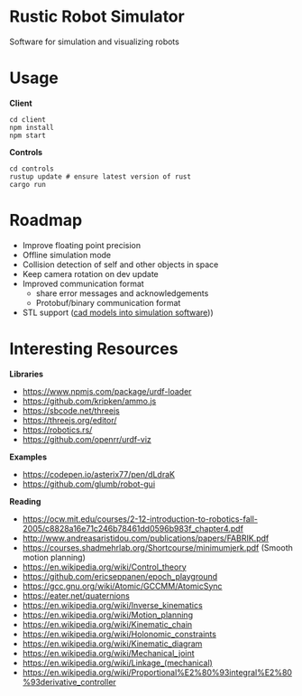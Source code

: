 # Rustic Robot Simulator

Software for simulation and visualizing robots

# Usage

**Client**

```
cd client
npm install
npm start
```

**Controls**

```
cd controls
rustup update # ensure latest version of rust
cargo run
```

# Roadmap

- Improve floating point precision
- Offline simulation mode
- Collision detection of self and other objects in space
- Keep camera rotation on dev update
- Improved communication format
    - share error messages and acknowledgements
    - Protobuf/binary communication format
- STL support ([cad models into simulation software](https://github.com/rhoban/onshape-to-robot/)))

# Interesting Resources

**Libraries**
- https://www.npmjs.com/package/urdf-loader
- https://github.com/kripken/ammo.js
- https://sbcode.net/threejs
- https://threejs.org/editor/
- https://robotics.rs/
- https://github.com/openrr/urdf-viz

**Examples**
- https://codepen.io/asterix77/pen/dLdraK
- https://github.com/glumb/robot-gui

**Reading**
- https://ocw.mit.edu/courses/2-12-introduction-to-robotics-fall-2005/c8828a16e71c246b78461dd0596b983f_chapter4.pdf
- http://www.andreasaristidou.com/publications/papers/FABRIK.pdf
- https://courses.shadmehrlab.org/Shortcourse/minimumjerk.pdf (Smooth motion planning)
- https://en.wikipedia.org/wiki/Control_theory
- https://github.com/ericseppanen/epoch_playground
- https://gcc.gnu.org/wiki/Atomic/GCCMM/AtomicSync
- https://eater.net/quaternions
- https://en.wikipedia.org/wiki/Inverse_kinematics
- https://en.wikipedia.org/wiki/Motion_planning
- https://en.wikipedia.org/wiki/Kinematic_chain
- https://en.wikipedia.org/wiki/Holonomic_constraints
- https://en.wikipedia.org/wiki/Kinematic_diagram
- https://en.wikipedia.org/wiki/Mechanical_joint
- https://en.wikipedia.org/wiki/Linkage_(mechanical)
- https://en.wikipedia.org/wiki/Proportional%E2%80%93integral%E2%80%93derivative_controller
